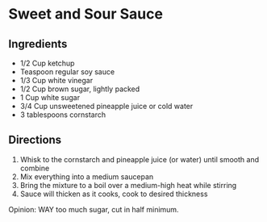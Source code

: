 # Sweet and Sour Sauce

## Ingredients

- 1/2 Cup ketchup
- Teaspoon regular soy sauce
- 1/3 Cup white vinegar
- 1/2 Cup brown sugar, lightly packed
- 1 Cup white sugar
- 3/4 Cup unsweetened pineapple juice or cold water
- 3 tablespoons cornstarch

## Directions

1. Whisk to the cornstarch and pineapple juice (or water) until smooth and combine
2. Mix everything into a medium saucepan
3. Bring the mixture to a boil over a medium-high heat while stirring
4. Sauce will thicken as it cooks, cook to desired thickness

Opinion: WAY too much sugar, cut in half minimum.
